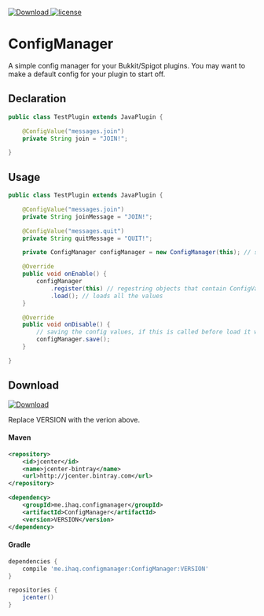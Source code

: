 [ ![Download](https://api.bintray.com/packages/ihaq/maven/config-manager/images/download.svg) ](https://bintray.com/ihaq/maven/config-manager/_latestVersion)
[![license](https://img.shields.io/github/license/mashape/apistatus.svg) ](LICENSE)

# ConfigManager

A simple config manager for your Bukkit/Spigot plugins. You may want to make a default config for your plugin to start off.

## Declaration

```java
public class TestPlugin extends JavaPlugin {

    @ConfigValue("messages.join")
    private String join = "JOIN!";

}
```

## Usage
```java
public class TestPlugin extends JavaPlugin {

    @ConfigValue("messages.join")
    private String joinMessage = "JOIN!";

    @ConfigValue("messages.quit")
    private String quitMessage = "QUIT!";

    private ConfigManager configManager = new ConfigManager(this); // send in JavaPlugin so it can get yor config

    @Override
    public void onEnable() {
        configManager
            .register(this) // regestring objects that contain ConfigValue fields
            .load(); // loads all the values
    }

    @Override
    public void onDisable() {
        // saving the config values, if this is called before load it will save their set values
        configManager.save();
    }

}
```

## Download
[ ![Download](https://api.bintray.com/packages/ihaq/maven/config-manager/images/download.svg) ](https://bintray.com/ihaq/maven/config-manager/_latestVersion)

Replace VERSION with the verion above.

#### Maven
```xml
<repository>
    <id>jcenter</id>
    <name>jcenter-bintray</name>
    <url>http://jcenter.bintray.com</url>
</repository>

<dependency>
    <groupId>me.ihaq.configmanager</groupId>
    <artifactId>ConfigManager</artifactId>
    <version>VERSION</version>
</dependency>
```

#### Gradle
```gradle
dependencies {
    compile 'me.ihaq.configmanager:ConfigManager:VERSION'
}

repositories {
    jcenter()
}
```

